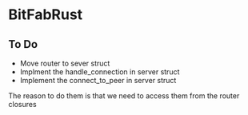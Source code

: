 # BitFabRust


## To Do
- Move router to sever struct
- Implment the handle_connection in server struct
- Implement the connect_to_peer in server struct

The reason to do them is that we need to access them from the router closures
